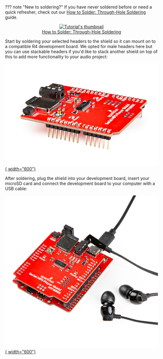 ??? note "New to soldering?"
	If you have never soldered before or need a quick refresher, check out our [How to Solder: Through-Hole Soldering](https://learn.sparkfun.com/tutorials/how-to-solder-through-hole-soldering) guide.
	<p align="center">
		<a href="https://learn.sparkfun.com/tutorials/5">
		<img src="https://cdn.sparkfun.com/c/264-148/assets/e/3/9/9/4/51d9fbe1ce395f7a2a000000.jpg" alt="Tutorial's thumbnail"><br>
        How to Solder: Through-Hole Soldering</a>
	</p>

Start by soldering your selected headers to the shield so it can mount on to a compatible R4 development board. We opted for male headers here but you can use stackable headers if you'd like to stack another shield on top of this to add more functionality to your audio project:

[![Photo showing headers soldered to MP3 Player Shield](./assets/img/Serial_MP3_Player_Shield-Headers.jpg){ width="600"}](./assets/img/Serial_MP3_Player_Shield-Headers.jpg "Click to enlarge")

After soldering, plug the shield into your development board, insert your microSD card and connect the development board to your computer with a USB cable:

[![Photo of completed assembly](./assets/img/Serial_MP3_Player_Shield-Assembly.jpg){ width="600"}](./assets/img/Serial_MP3_Player_Shield-Assembly.jpg "Click to enlarge")
